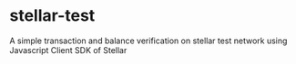 # stellar-test
A simple transaction and balance verification on stellar test network using Javascript Client SDK of Stellar
